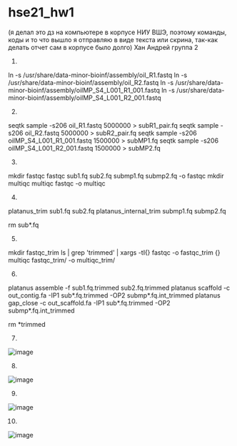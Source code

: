 # hse21_hw1
(я делал это дз на компьютере в корпусе НИУ ВШЭ, поэтому команды, коды и то что вышло я отправляю в виде текста или скрина, так-как делать отчет сам в корпусе было долго)
Хан Андрей группа 2

1)
ln -s /usr/share/data-minor-bioinf/assembly/oil_R1.fastq
ln -s /usr/share/data-minor-bioinf/assembly/oil_R2.fastq
ln -s /usr/share/data-minor-bioinf/assembly/oilMP_S4_L001_R1_001.fastq
ln -s /usr/share/data-minor-bioinf/assembly/oilMP_S4_L001_R2_001.fastq

2)
seqtk sample -s206 oil_R1.fastq 5000000 > subR1_pair.fq
seqtk sample -s206 oil_R2.fastq 5000000 > subR2_pair.fq
seqtk sample -s206 oilMP_S4_L001_R1_001.fastq 1500000 > subMP1.fq
seqtk sample -s206 oilMP_S4_L001_R2_001.fastq 1500000 > subMP2.fq

3)
mkdir fastqc
fastqc sub1.fq sub2.fq submp1.fq submp2.fq -o fastqc
mkdir multiqc
multiqc fastqc -o multiqc

4)
platanus_trim sub1.fq sub2.fq
platanus_internal_trim submp1.fq submp2.fq

rm sub*.fq

5)
mkdir fastqc_trim
ls | grep 'trimmed' | xargs -tI{} fastqc -o fastqc_trim {}
multiqc fastqc_trim/ -o multiqc_trim/

6)
platanus assemble -f sub1.fq.trimmed sub2.fq.trimmed
platanus scaffold -c out_contig.fa -IP1 sub*.fq.trimmed -OP2 submp*.fq.int_trimmed
platanus gap_close -c out_scaffold.fa -IP1 sub*.fq.trimmed -OP2 submp*.fq.int_trimmed 

rm *trimmed

7)
![image](https://user-images.githubusercontent.com/43177979/139144392-021d026b-443e-48d2-a92e-ee183cfcf44c.png)

8)
![image](https://user-images.githubusercontent.com/43177979/139144497-dcd91a21-80d8-43d3-a6d6-b64d1541cd7a.png)

9)
![image](https://user-images.githubusercontent.com/43177979/139144561-e9457d91-7ccf-4f12-972f-70605f86b546.png)

10)
![image](https://user-images.githubusercontent.com/43177979/139144949-13f37db3-bfcf-4a18-88be-6eed52656fba.png)

